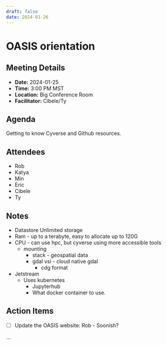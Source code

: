 ```yaml
---
draft: false
date: 2024-01-26
---
```


# OASIS orientation

## Meeting Details
- **Date:** 2024-01-25
- **Time:** 3:00 PM MST
- **Location:** Big Conference Room
- **Facilitator:** Cibele/Ty

## Agenda
Getting to know Cyverse and Github resources.

<!-- more -->

## Attendees
- Rob
- Katya
- Min
- Eric
- Cibele
- Ty

## Notes
- Datastore Unlimited storage
- Ram - up to a terabyte, easy to allocate up to 120G
- CPU - can use hpc, but cyverse using more accessible tools
	- mounting
		- stack - geospatial data
		- gdal vsi - cloud native gdal
			- cdg format
- Jetstream
	- Uses kubernetes
		- Jupyterhub
		- What docker container to use.

## Action Items
- [ ] Update the OASIS website: Rob - Soonish?

...
